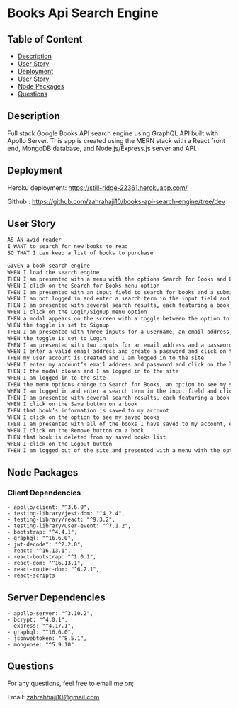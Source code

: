 # Books Api Search Engine

## Table of Content

- [Description](#description)
- [User Story](#user-story)
- [Deployment](#deployment)
- [User Story](#User-Story)
- [Node Packages](#node-packages)
- [Questions](#questions)

## Description

Full stack Google Books API search engine using GraphQL API built with Apollo Server. This app is created using the MERN stack with a React front end, MongoDB database, and Node.js/Express.js server and API.

## Deployment

Heroku deployment: https://still-ridge-22361.herokuapp.com/

Github : https://github.com/zahrahaji10/books-api-search-engine/tree/dev

## User Story

```md
AS AN avid reader
I WANT to search for new books to read
SO THAT I can keep a list of books to purchase
```

```md
GIVEN a book search engine
WHEN I load the search engine
THEN I am presented with a menu with the options Search for Books and Login/Signup and an input field to search for books and a submit button
WHEN I click on the Search for Books menu option
THEN I am presented with an input field to search for books and a submit button
WHEN I am not logged in and enter a search term in the input field and click the submit button
THEN I am presented with several search results, each featuring a book’s title, author, description, image, and a link to that book on the Google Books site
WHEN I click on the Login/Signup menu option
THEN a modal appears on the screen with a toggle between the option to log in or sign up
WHEN the toggle is set to Signup
THEN I am presented with three inputs for a username, an email address, and a password, and a signup button
WHEN the toggle is set to Login
THEN I am presented with two inputs for an email address and a password and login button
WHEN I enter a valid email address and create a password and click on the signup button
THEN my user account is created and I am logged in to the site
WHEN I enter my account’s email address and password and click on the login button
THEN I the modal closes and I am logged in to the site
WHEN I am logged in to the site
THEN the menu options change to Search for Books, an option to see my saved books, and Logout
WHEN I am logged in and enter a search term in the input field and click the submit button
THEN I am presented with several search results, each featuring a book’s title, author, description, image, and a link to that book on the Google Books site and a button to save a book to my account
WHEN I click on the Save button on a book
THEN that book’s information is saved to my account
WHEN I click on the option to see my saved books
THEN I am presented with all of the books I have saved to my account, each featuring the book’s title, author, description, image, and a link to that book on the Google Books site and a button to remove a book from my account
WHEN I click on the Remove button on a book
THEN that book is deleted from my saved books list
WHEN I click on the Logout button
THEN I am logged out of the site and presented with a menu with the options Search for Books and Login/Signup and an input field to search for books and a submit button
```

## Node Packages

### Client Dependencies

    - apollo/client: "^3.6.9",
    - testing-library/jest-dom: "^4.2.4",
    - testing-library/react: "^9.3.2",
    - testing-library/user-event: "^7.1.2",
    - bootstrap: "^4.4.1",
    - graphql: "^16.6.0",
    - jwt-decode": "^2.2.0",
    - react: "^16.13.1",
    - react-bootstrap: "^1.0.1",
    - react-dom: "^16.13.1",
    - react-router-dom: "^6.2.1",
    - react-scripts

## Server Dependencies

    - apollo-server: "^3.10.2",
    - bcrypt: "^4.0.1",
    - express: "^4.17.1",
    - graphql: "^16.6.0",
    - jsonwebtoken: "^8.5.1",
    - mongoose: "^5.9.10"

## Questions

For any questions, feel free to email me on;

Email: zahrahhaji10@gmail.com
